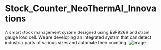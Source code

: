 # Stock_Counter_NeoThermAl_Innovations
A smart stock management system designed using ESP8266 and strain gauge load cell.
We are developing an integrated system that can detect industrial parts of various sizes and automate their counting. 
![image](https://user-images.githubusercontent.com/100292400/204848444-aca194a5-6a20-4f0f-9b6d-ee45dfd4bb84.png)
